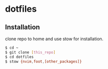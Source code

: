 # dotfiles

## Installation
clone repo to home and use stow for installation.
```sh
$ cd ~
$ git clone [this_repo]
$ cd dotfiles
$ stow {nvim,foot,[other_packages]}
```
